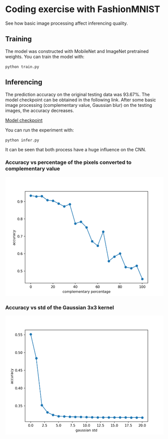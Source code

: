 # Coding exercise with FashionMNIST
See how basic image processing affect inferencing quality.

## Training

The model was constructed with MobileNet and ImageNet pretrained weights. You can train the model with:

`python train.py`

## Inferencing

The prediction accuracy on the original testing data was 93.67%. The model checkpoint can be obtained in the following link. After some basic image processing (complementary value, Gaussian blur) on the testing images, the accuracy decreases.

[Model checkpoint](https://drive.google.com/u/0/uc?id=1pK1094QRY_89B6QsDxLCM-PhM0Bhn_QU&export=download)

You can run the experiment with:

`python infer.py`

It can be seen that both process have a huge influence on the CNN.

### Accuracy vs percentage of the pixels converted to complementary value
![Accuracy vs percentage of the pixels converted to complementary value](com_acc.png)

### Accuracy vs std of the Gaussian 3x3 kernel
![Accuracy vs std of the Gaussian 3x3 kernel](gblur_acc.png)


